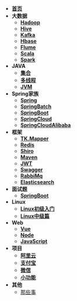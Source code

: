 * [**首页**](/)
* **大数据**
  * [**Hadoop**](/大数据/Hadoop/doc/centos7安装Hadoop超级详细过程踩过的坑香菇.md)
  * [**Hive**](/大数据/Hive/doc/Hive安装与配置详解.md)
  * [**Kafka**](/大数据/Kafka/doc/CentOS7搭建Kafka.md)
  * [**Hbase**](/大数据/Hbase/doc/HBASE安装与配置.md)
  * [**Flume**](/大数据/Flume/doc/Flume框架基础.md)
  * [**Scala**](/大数据/Scala/doc/Scala安装.md)
  * [**Spark**](/大数据/Spark/doc/Spark的安装及配置（单机版）.md)
* **JAVA**
  * [**集合**](/JAVA/Collection集合/README.md)
  * [**多线程**](/JAVA/Thread多线程/README.md)
  * [**JVM**](/JAVA/JVM/README.md)
* **Spring家族**
  * [**Spring**](/JAVA/Spring/README.md)
  * [**SpringBatch**](/JAVA/SpringBatch/doc/springbatch入门笔记.md)
  * [**SpringBoot**](/JAVA/SpringBoot/doc/springboot项目个人通用构建.md)
  * [**SpringCloud**](/JAVA/SpringCloud/README.md)
  * [**SpringCloudAlibaba**](/JAVA/SpringCloudAlibaba/doc/springcloudAlibaba初步探索.md)
* **框架**
  * [**TK.Mapper**](/JAVA/通用mapper/doc/通用TkMapper时开启Mybatis的二级缓存.md)
  * [**Redis**](/JAVA/Redis/doc/Redis详解.md)
  * [**Shiro**](/JAVA/Shiro/doc/Shiro权限注解.md)
  * [**Maven**](/JAVA/Maven/doc/2019-08-24-maven导入alipay-sdk-java包到本地仓库.md)
  * [**JWT**](/JAVA/JWT/doc/JWT初篇.md)
  * [**Swagger**](/JAVA/Swagger/doc/swagger2注解说明.md)  
  * [**RabbiMq**](/JAVA/RabbitMq/doc/windows10环境下的RabbitMQ安装步骤.md) 
  * [**Elasticsearch**](/JAVA/Elasticsearch/doc/Elasticsearch用logstash增量导入Mysql数据.md) 
* **面试题**
  * [**SpringBoot**](/面试题/SpringBoot/doc/SpringBoot面试，一个问题就干趴下了.md)
* **Linux**
  * [**Linux初级入门**](/LINUX/Linux初级入门/doc/linxu随手记.md)
  * [**Linux中级篇**](/LINUX/Linux中级篇/doc/基础命令常用命令.md)
* **Web** 
  * [**Vue**](/WEB/Vue/README.md)
  * [**Node**](/WEB/Node/README.md)
  * [**JavaScript**](/WEB/JavaScript/README.md)
* **项目** 
  * [**阿里云**](/项目/阿里云/阿里云的短信服务发送手机验证码.md)  
  * [**支付宝**](/项目/支付宝/支付宝集成-当面付.md)  
  * [**微信**](/项目/微信/微信支付集成-扫码支付.md)  
  * [**小功能**](/项目/小功能/SpringBoot+Quartz+SpringBatch实现动态配置定时任务及批处理数据库读取导入多个文件.md)  
* **其他** 
  * [那些事](/其他/others/doc/内网穿透工具-frp在Windos服务器搭建.md)    
  
